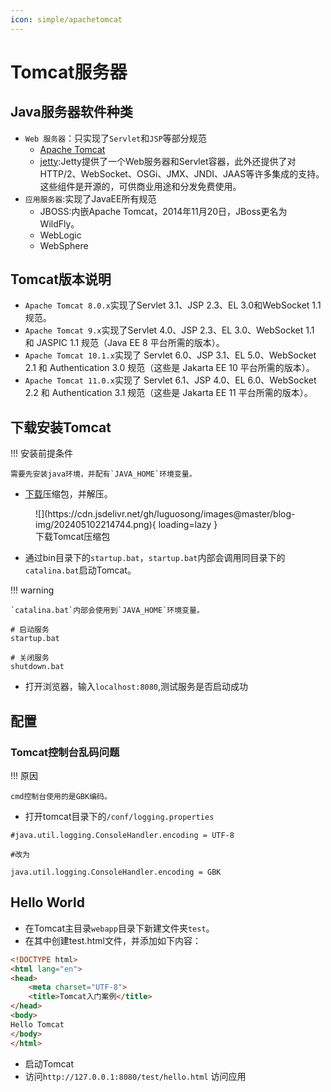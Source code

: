 ```yaml
---
icon: simple/apachetomcat
---
```


# Tomcat服务器

## Java服务器软件种类

- `Web 服务器`：只实现了`Servlet`和`JSP`等部分规范
    - [Apache Tomcat](https://tomcat.apache.org/)
    - [jetty](https://eclipse.dev/jetty/):Jetty提供了一个Web服务器和Servlet容器，此外还提供了对HTTP/2、WebSocket、OSGi、JMX、JNDI、JAAS等许多集成的支持。这些组件是开源的，可供商业用途和分发免费使用。
- `应用服务器`:实现了JavaEE所有规范
    - JBOSS:内嵌Apache Tomcat，2014年11月20日，JBoss更名为WildFly。
    - WebLogic
    - WebSphere

## Tomcat版本说明

- `Apache Tomcat 8.0.x`实现了Servlet 3.1、JSP 2.3、EL 3.0和WebSocket 1.1规范。
- `Apache Tomcat 9.x`实现了Servlet 4.0、JSP 2.3、EL 3.0、WebSocket 1.1 和 JASPIC 1.1 规范（Java EE 8 平台所需的版本）。
- `Apache Tomcat 10.1.x`实现了 Servlet 6.0、JSP 3.1、EL 5.0、WebSocket 2.1 和 Authentication 3.0 规范（这些是 Jakarta EE 10 平台所需的版本）。
- `Apache Tomcat 11.0.x`实现了 Servlet 6.1、JSP 4.0、EL 6.0、WebSocket 2.2 和 Authentication 3.1 规范（这些是 Jakarta EE 11 平台所需的版本）。

## 下载安装Tomcat

!!! 安装前提条件

    需要先安装java环境，并配有`JAVA_HOME`环境变量。

- [下载](https://tomcat.apache.org/download-80.cgi)压缩包，并解压。

<figure markdown="span">
  ![](https://cdn.jsdelivr.net/gh/luguosong/images@master/blog-img/202405102214744.png){ loading=lazy }
  <figcaption>下载Tomcat压缩包</figcaption>
</figure>

- 通过bin目录下的`startup.bat`，`startup.bat`内部会调用同目录下的`catalina.bat`启动Tomcat。

!!! warning

    `catalina.bat`内部会使用到`JAVA_HOME`环境变量。

```shell
# 启动服务
startup.bat

# 关闭服务
shutdown.bat
```

- 打开浏览器，输入`localhost:8080`,测试服务是否启动成功

## 配置

### Tomcat控制台乱码问题

!!! 原因

    cmd控制台使用的是GBK编码。

- 打开tomcat目录下的`/conf/logging.properties`

```properties
#java.util.logging.ConsoleHandler.encoding = UTF-8

#改为

java.util.logging.ConsoleHandler.encoding = GBK
```

## Hello World

- 在Tomcat主目录`webapp`目录下新建文件夹`test`。
- 在其中创建test.html文件，并添加如下内容：

```html
<!DOCTYPE html>
<html lang="en">
<head>
    <meta charset="UTF-8">
    <title>Tomcat入门案例</title>
</head>
<body>
Hello Tomcat
</body>
</html>
```

- 启动Tomcat
- 访问`http://127.0.0.1:8080/test/hello.html` 访问应用


